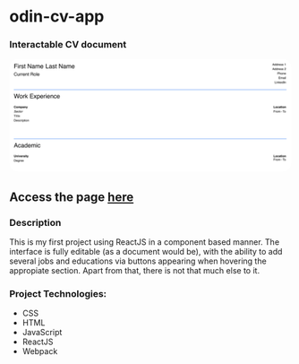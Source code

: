 # odin-cv-app

### Interactable CV document
<img src="src/readme/UI.png" alt="drawing" width="800" style = "border-radius: 15px"/>

## Access the page [here](https://benjamin-albarzendji.github.io/odin-cv-app/)

### Description
This is my first project using ReactJS in a component based manner. The interface is fully editable (as a document would be), with the ability to add several jobs and educations via buttons appearing when hovering the appropiate section. Apart from that, there is not that much else to it.  


### Project Technologies:
* CSS 
* HTML
* JavaScript
* ReactJS
* Webpack


